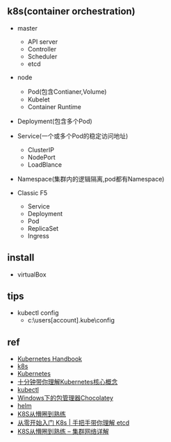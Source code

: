 
## k8s(container orchestration)

+ master
    - API server
    - Controller
    - Scheduler
    - etcd
+ node
    - Pod(包含Contianer,Volume)
    - Kubelet
    - Container Runtime

+ Deployment(包含多个Pod)
+ Service(一个或多个Pod的稳定访问地址)
    - ClusterIP
    - NodePort
    - LoadBlance
+ Namespace(集群内的逻辑隔离,pod都有Namespace)
+ Classic F5
    - Service
    - Deployment
    - Pod
    - ReplicaSet
    - Ingress

## install
+ virtualBox
 
## tips

+ kubectl config
    - c:\users\[account]\.kube\config



## ref
+ [Kubernetes Handbook](https://jimmysong.io/kubernetes-handbook/)
+ [k8s](https://www.kubernetes.org.cn/doc-11)
+ [Kubernetes](http://hardocs.com/d/kubernetes/145-kubectl_config.html)
+ [十分钟带你理解Kubernetes核心概念](http://www.dockone.io/article/932)
+ [kubectl](https://kubernetes.io/docs/tasks/tools/install-kubectl/)
+ [Windows下的包管理器Chocolatey](https://www.jianshu.com/p/831aa4a280e7)
+ [helm](https://www.hi-linux.com/posts/21466.html)
+ [K8S从懵圈到熟练](https://yq.aliyun.com/search?q=K8S%E4%BB%8E%E6%87%B5%E5%9C%88%E5%88%B0%E7%86%9F%E7%BB%83&type=ARTICLE)
+ [从零开始入门 K8s | 手把手带你理解 etcd](https://zhuanlan.zhihu.com/p/96721097)
+ [K8S从懵圈到熟练 – 集群网络详解](https://zhuanlan.zhihu.com/p/67894883)
